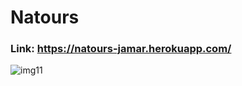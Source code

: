 # Natours
### Link: https://natours-jamar.herokuapp.com/

![img11](https://user-images.githubusercontent.com/96387037/211726599-02bb0c8b-d2e4-43d5-b314-eb7450354259.PNG)

